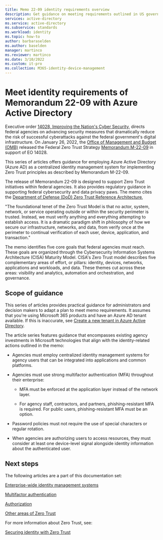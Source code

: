 ```yaml
---
title: Memo 22-09 identity requirements overview
description: Get guidance on meeting requirements outlined in US government OMB memorandum 22-09.
services: active-directory 
ms.service: active-directory
ms.subservice: standards
ms.workload: identity
ms.topic: how-to
author: barbaraselden
ms.author: baselden
manager: martinco
ms.reviewer: martinco
ms.date: 3/10/2022
ms.custom: it-pro
ms.collection: M365-identity-device-management
---
```


# Meet identity requirements of Memorandum 22-09 with Azure Active Directory

Executive order [14028, Improving the Nation's Cyber Security](https://www.whitehouse.gov/briefing-room/presidential-actions/2021/05/12/executive-order-on-improving-the-nations-cybersecurity), directs federal agencies on advancing security measures that dramatically reduce the risk of successful cyberattacks against the federal government's digital infrastructure. On January 26, 2022, the [Office of Management and Budget (OMB)](https://www.whitehouse.gov/omb/) released the Federal Zero Trust Strategy [Memorandum M-22-09](https://www.whitehouse.gov/wp-content/uploads/2022/01/M-22-09.pdf) in support of EO 14028. 

This series of articles offers guidance for employing Azure Active Directory (Azure AD) as a centralized identity management system for implementing Zero Trust principles as described by Memorandum M-22-09. 

The release of Memorandum 22-09 is designed to support Zero Trust initiatives within federal agencies. It also provides regulatory guidance in supporting federal cybersecurity and data privacy paws. The memo cites the [Department of Defense (DoD) Zero Trust Reference Architecture](https://dodcio.defense.gov/Portals/0/Documents/Library/(U)ZT_RA_v1.1(U)_Mar21.pdf), 

"The foundational tenet of the Zero Trust Model is that no actor, system, network, or service operating outside or within the security perimeter is trusted. Instead, we must verify anything and everything attempting to establish access. It is a dramatic paradigm shift in philosophy of how we secure our infrastructure, networks, and data, from verify once at the perimeter to continual verification of each user, device, application, and transaction."

The memo identifies five core goals that federal agencies must reach. These goals are organized through the Cybersecurity Information Systems Architecture (CISA) Maturity Model. CISA's Zero Trust model describes five complementary areas of effort, or pillars: identity, devices, networks, applications and workloads, and data. These themes cut across these areas: visibility and analytics, automation and orchestration, and governance.

## Scope of guidance

This series of articles provides practical guidance for administrators and decision makers to adapt a plan to meet memo requirements. It assumes that you're using Microsoft 365 products and have an Azure AD tenant available. If this is inaccurate, see [Create a new tenant in Azure Active Directory](../fundamentals/active-directory-access-create-new-tenant.md).

The article series features guidance that encompasses existing agency investments in Microsoft technologies that align with the identity-related actions outlined in the memo:

* Agencies must employ centralized identity management systems for agency users that can be integrated into applications and common platforms.

*  Agencies must use strong multifactor authentication (MFA) throughout their enterprise:

   *  MFA must be enforced at the application layer instead of the network layer.

   *  For agency staff, contractors, and partners, phishing-resistant MFA is required. For public users, phishing-resistant MFA must be an option.

* Password policies must not require the use of special characters or regular rotation.

* When agencies are authorizing users to access resources, they must consider at least one device-level signal alongside identity information about the authenticated user.

 
## Next steps

The following articles are a part of this documentation set:

[Enterprise-wide identity management systems](memo-22-09-enterprise-wide-identity-management-system.md)

[Multifactor authentication](memo-22-09-multi-factor-authentication.md)

[Authorization](memo-22-09-authorization.md)

[Other areas of Zero Trust](memo-22-09-other-areas-zero-trust.md)

For more information about Zero Trust, see:

[Securing identity with Zero Trust](/security/zero-trust/deploy/identity)
